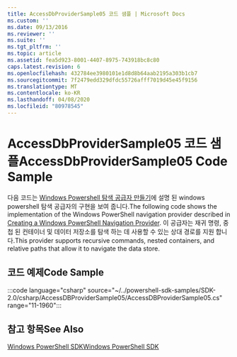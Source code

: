 ```yaml
---
title: AccessDbProviderSample05 코드 샘플 | Microsoft Docs
ms.custom: ''
ms.date: 09/13/2016
ms.reviewer: ''
ms.suite: ''
ms.tgt_pltfrm: ''
ms.topic: article
ms.assetid: fea5d923-8001-4407-8975-743918bc8c80
caps.latest.revision: 6
ms.openlocfilehash: 432784ee3980101e1d8d8b64aab2195a303b1cb7
ms.sourcegitcommit: 7f2479edd329dfdc55726afff7019d45e45f9156
ms.translationtype: MT
ms.contentlocale: ko-KR
ms.lasthandoff: 04/08/2020
ms.locfileid: "80978545"
---
```

# <a name="accessdbprovidersample05-code-sample"></a><span data-ttu-id="41d3b-102">AccessDbProviderSample05 코드 샘플</span><span class="sxs-lookup"><span data-stu-id="41d3b-102">AccessDbProviderSample05 Code Sample</span></span>

<span data-ttu-id="41d3b-103">다음 코드는 [Windows Powershell 탐색 공급자 만들기](./creating-a-windows-powershell-navigation-provider.md)에 설명 된 windows powershell 탐색 공급자의 구현을 보여 줍니다.</span><span class="sxs-lookup"><span data-stu-id="41d3b-103">The following code shows the implementation of the Windows PowerShell navigation provider described in [Creating a Windows PowerShell Navigation Provider](./creating-a-windows-powershell-navigation-provider.md).</span></span>
<span data-ttu-id="41d3b-104">이 공급자는 재귀 명령, 중첩 된 컨테이너 및 데이터 저장소를 탐색 하는 데 사용할 수 있는 상대 경로를 지원 합니다.</span><span class="sxs-lookup"><span data-stu-id="41d3b-104">This provider supports recursive commands, nested containers, and relative paths that allow it to navigate the data store.</span></span>

## <a name="code-sample"></a><span data-ttu-id="41d3b-105">코드 예제</span><span class="sxs-lookup"><span data-stu-id="41d3b-105">Code Sample</span></span>

:::code language="csharp" source="~/../powershell-sdk-samples/SDK-2.0/csharp/AccessDBProviderSample05/AccessDBProviderSample05.cs" range="11-1960":::

## <a name="see-also"></a><span data-ttu-id="41d3b-106">참고 항목</span><span class="sxs-lookup"><span data-stu-id="41d3b-106">See Also</span></span>

[<span data-ttu-id="41d3b-107">Windows PowerShell SDK</span><span class="sxs-lookup"><span data-stu-id="41d3b-107">Windows PowerShell SDK</span></span>](../windows-powershell-reference.md)
